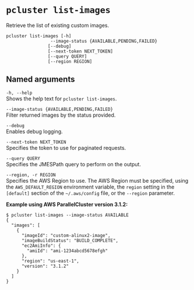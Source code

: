# `pcluster list-images`<a name="pcluster.list-images-v3"></a>

Retrieve the list of existing custom images\.

```
pcluster list-images [-h] 
                 --image-status {AVAILABLE,PENDING,FAILED}
                [--debug]
                [--next-token NEXT_TOKEN]
                [--query QUERY]
                [--region REGION]
```

## Named arguments<a name="pcluster-v3.list-images.namedargs"></a>

`-h, --help`  
Shows the help text for `pcluster list-images`\.

`--image-status {AVAILABLE,PENDING,FAILED}`  
Filter returned images by the status provided\.

`--debug`  
Enables debug logging\.

`--next-token NEXT_TOKEN`  
Specifies the token to use for paginated requests\.

`--query QUERY`  
Specifies the JMESPath query to perform on the output\.

`--region, -r REGION`  
Specifies the AWS Region to use\. The AWS Region must be specified, using the `AWS_DEFAULT_REGION` environment variable, the `region` setting in the `[default]` section of the `~/.aws/config` file, or the `--region` parameter\.

**Example using AWS ParallelCluster version 3\.1\.2:**

```
$ pcluster list-images --image-status AVAILABLE
{
  "images": [
    {
      "imageId": "custom-alinux2-image",
      "imageBuildStatus": "BUILD_COMPLETE",
      "ec2AmiInfo": {
        "amiId": "ami-1234abcd5678efgh"
      },
      "region": "us-east-1",
      "version": "3.1.2"
    }
  ]
}
```